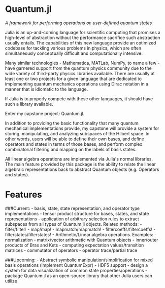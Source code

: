 # Quantum.jl
*A framework for performing operations on user-defined quantum states*

Julia is an up-and-coming language for scientific computing that promises a
high-level of abstraction without the performance sacrifice such abstraction
usually entails. The capabilities of this new language provide an optimized
codebase for tackling various problems in physics, which are often
simultaneously conceptually difficult and computationally intensive.

Many similar technologies - Mathematica, MATLab, NumPy, to name a few - have
garnered support from the quantum physics community due to the wide variety of
third-party physics libraries available. There are usually at least one or two
projects for a given language that are dedicated to implementing quantum
mechanics operations using Dirac notation in a manner that is idiomatic to the
language.

If Julia is to properly compete with these other languages, it should have
such a library available.

Enter my capstone project: Quantum.jl.

In addition to providing the basic functionality that many quantum mechanical
implementations provide, my capstone will provide a system for storing,
manipulating, and analyzing subspaces of the Hilbert space. In other words,
users will be able to define their own bases, and define operators and
states in terms of those bases, and perform complex combinatorial filtering
and mapping on the labels of basis states.

All linear algebra operations are implemented via Julia's normal libraries.
The main feature provided by this package is the ability to relate the linear
algebraic representations back to abstract Quantum objects (e.g. Operators and
states).

Features
==========

###Current:
	- basis, state, state representation, and operator type implementations
	- tensor product structure for bases, states, and state representations
	- application of arbitrary selection rules to extract subspaces from all types of 
	  Quantum.jl objects. Related methods:
	  	- filter/filter!
	  	- map/map!
	  	- mapmatch/mapmatch!
	  	- filtercoeffs/filtercoeffs!
	 	- filterstates/filterstates!
	- Arithmetic/Linear algebra operations. Examples: 
		- normalization
		- matrix/vector arithmetic with Quantum objects
		- inner/outer products of Bras and Kets
		- computing expectation values/transition matrices
		- commutator of operators
		- operator trace/partial trace

###Upcoming:
	- Abstract symbolic manipulation/simplification for mixed basis operations (implement QuantumExpr)
	- HDF5 support
	- design a system for data visualization of common state properties/operations
	- package Quantum.jl as an open-source library that other Julia users can utilize